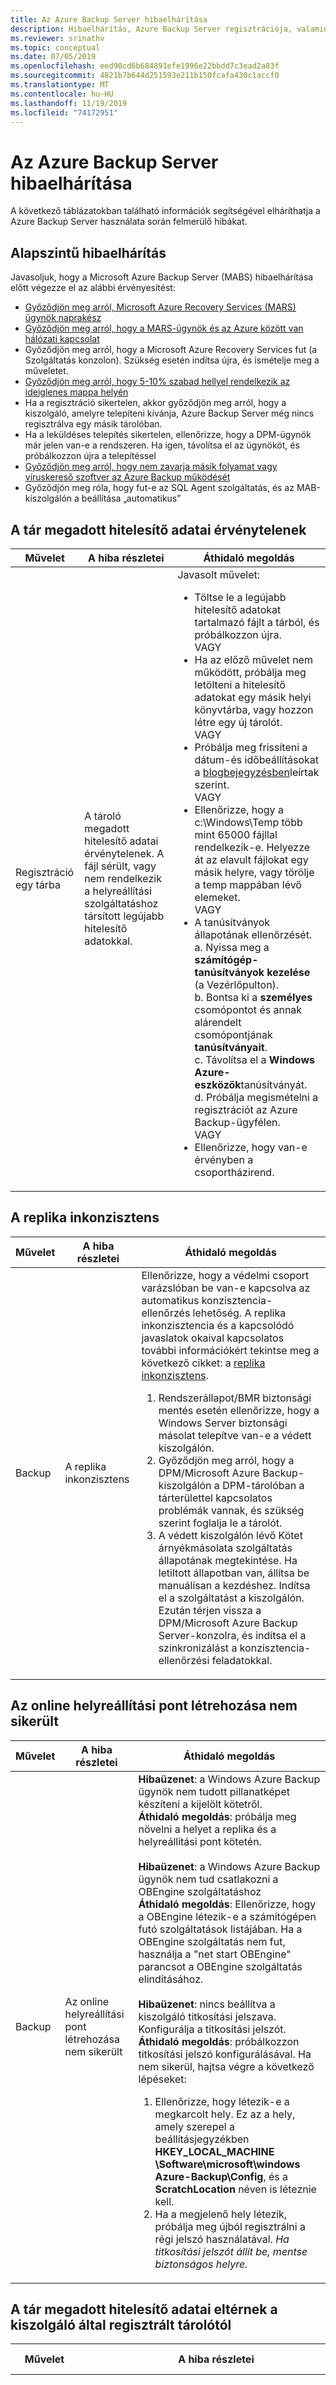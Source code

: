 ```yaml
---
title: Az Azure Backup Server hibaelhárítása
description: Hibaelhárítás, Azure Backup Server regisztrációja, valamint az alkalmazások számítási feladatainak biztonsági mentése és helyreállítása.
ms.reviewer: srinathv
ms.topic: conceptual
ms.date: 07/05/2019
ms.openlocfilehash: eed90cd6b684891efe1996e22bbdd7c3ead2a83f
ms.sourcegitcommit: 4821b7b644d251593e211b150fcafa430c1accf0
ms.translationtype: MT
ms.contentlocale: hu-HU
ms.lasthandoff: 11/19/2019
ms.locfileid: "74172951"
---
```

# <a name="troubleshoot-azure-backup-server"></a>Az Azure Backup Server hibaelhárítása

A következő táblázatokban található információk segítségével elháríthatja a Azure Backup Server használata során felmerülő hibákat.

## <a name="basic-troubleshooting"></a>Alapszintű hibaelhárítás

Javasoljuk, hogy a Microsoft Azure Backup Server (MABS) hibaelhárítása előtt végezze el az alábbi érvényesítést:

- [Győződjön meg arról, Microsoft Azure Recovery Services (MARS) ügynök naprakész](https://go.microsoft.com/fwlink/?linkid=229525&clcid=0x409)
- [Győződjön meg arról, hogy a MARS-ügynök és az Azure között van hálózati kapcsolat](https://aka.ms/AB-A4dp50)
- Győződjön meg arról, hogy a Microsoft Azure Recovery Services fut (a Szolgáltatás konzolon). Szükség esetén indítsa újra, és ismételje meg a műveletet.
- [Győződjön meg arról, hogy 5-10% szabad hellyel rendelkezik az ideiglenes mappa helyén](https://aka.ms/AB-AA4dwtt)
- Ha a regisztráció sikertelen, akkor győződjön meg arról, hogy a kiszolgáló, amelyre telepíteni kívánja, Azure Backup Server még nincs regisztrálva egy másik tárolóban.
- Ha a leküldéses telepítés sikertelen, ellenőrizze, hogy a DPM-ügynök már jelen van-e a rendszeren. Ha igen, távolítsa el az ügynököt, és próbálkozzon újra a telepítéssel
- [Győződjön meg arról, hogy nem zavarja másik folyamat vagy víruskereső szoftver az Azure Backup működését](https://aka.ms/AA4nyr4)<br>
- Győződjön meg róla, hogy fut-e az SQL Agent szolgáltatás, és az MAB-kiszolgálón a beállítása „automatikus”<br>

## <a name="invalid-vault-credentials-provided"></a>A tár megadott hitelesítő adatai érvénytelenek

| Művelet | A hiba részletei | Áthidaló megoldás |
| --- | --- | --- |
| Regisztráció egy tárba | A tároló megadott hitelesítő adatai érvénytelenek. A fájl sérült, vagy nem rendelkezik a helyreállítási szolgáltatáshoz társított legújabb hitelesítő adatokkal. | Javasolt művelet: <br> <ul><li> Töltse le a legújabb hitelesítő adatokat tartalmazó fájlt a tárból, és próbálkozzon újra. <br>VAGY</li> <li> Ha az előző művelet nem működött, próbálja meg letölteni a hitelesítő adatokat egy másik helyi könyvtárba, vagy hozzon létre egy új tárolót. <br>VAGY</li> <li> Próbálja meg frissíteni a dátum-és időbeállításokat a [blogbejegyzésben](https://azure.microsoft.com/blog/troubleshooting-common-configuration-issues-with-azure-backup/)leírtak szerint. <br>VAGY</li> <li> Ellenőrizze, hogy a c:\Windows\Temp több mint 65000 fájllal rendelkezik-e. Helyezze át az elavult fájlokat egy másik helyre, vagy törölje a temp mappában lévő elemeket. <br>VAGY</li> <li> A tanúsítványok állapotának ellenőrzését. <br> a. Nyissa meg a **számítógép-tanúsítványok kezelése** (a Vezérlőpulton). <br> b. Bontsa ki a **személyes** csomópontot és annak alárendelt csomópontjának **tanúsítványait**.<br> c.  Távolítsa el a **Windows Azure-eszközök**tanúsítványát. <br> d. Próbálja megismételni a regisztrációt az Azure Backup-ügyfélen. <br> VAGY </li> <li> Ellenőrizze, hogy van-e érvényben a csoportházirend. </li></ul> |

## <a name="replica-is-inconsistent"></a>A replika inkonzisztens

| Művelet | A hiba részletei | Áthidaló megoldás |
| --- | --- | --- |
| Backup | A replika inkonzisztens | Ellenőrizze, hogy a védelmi csoport varázslóban be van-e kapcsolva az automatikus konzisztencia-ellenőrzés lehetőség. A replika inkonzisztencia és a kapcsolódó javaslatok okaival kapcsolatos további információkért tekintse meg a következő cikket: a [replika inkonzisztens](https://technet.microsoft.com/library/cc161593.aspx).<br> <ol><li> Rendszerállapot/BMR biztonsági mentés esetén ellenőrizze, hogy a Windows Server biztonsági másolat telepítve van-e a védett kiszolgálón.</li><li> Győződjön meg arról, hogy a DPM/Microsoft Azure Backup-kiszolgálón a DPM-tárolóban a tárterülettel kapcsolatos problémák vannak, és szükség szerint foglalja le a tárolót.</li><li> A védett kiszolgálón lévő Kötet árnyékmásolata szolgáltatás állapotának megtekintése. Ha letiltott állapotban van, állítsa be manuálisan a kezdéshez. Indítsa el a szolgáltatást a kiszolgálón. Ezután térjen vissza a DPM/Microsoft Azure Backup Server-konzolra, és indítsa el a szinkronizálást a konzisztencia-ellenőrzési feladatokkal.</li></ol>|

## <a name="online-recovery-point-creation-failed"></a>Az online helyreállítási pont létrehozása nem sikerült

| Művelet | A hiba részletei | Áthidaló megoldás |
| --- | --- | --- |
| Backup | Az online helyreállítási pont létrehozása nem sikerült | **Hibaüzenet**: a Windows Azure Backup ügynök nem tudott pillanatképet készíteni a kijelölt kötetről. <br> **Áthidaló megoldás**: próbálja meg növelni a helyet a replika és a helyreállítási pont kötetén.<br> <br> **Hibaüzenet**: a Windows Azure Backup ügynök nem tud csatlakozni a OBEngine szolgáltatáshoz <br> **Áthidaló megoldás**: Ellenőrizze, hogy a OBEngine létezik-e a számítógépen futó szolgáltatások listájában. Ha a OBEngine szolgáltatás nem fut, használja a "net start OBEngine" parancsot a OBEngine szolgáltatás elindításához. <br> <br> **Hibaüzenet**: nincs beállítva a kiszolgáló titkosítási jelszava. Konfigurálja a titkosítási jelszót. <br> **Áthidaló megoldás**: próbálkozzon titkosítási jelszó konfigurálásával. Ha nem sikerül, hajtsa végre a következő lépéseket: <br> <ol><li>Ellenőrizze, hogy létezik-e a megkarcolt hely. Ez az a hely, amely szerepel a beállításjegyzékben **HKEY_LOCAL_MACHINE \Software\microsoft\windows Azure-Backup\Config**, és a **ScratchLocation** néven is léteznie kell.</li><li> Ha a megjelenő hely létezik, próbálja meg újból regisztrálni a régi jelszó használatával. *Ha titkosítási jelszót állít be, mentse biztonságos helyre.*</li><ol>|

## <a name="the-vault-credentials-provided-are-different-from-the-vault-the-server-is-registered"></a>A tár megadott hitelesítő adatai eltérnek a kiszolgáló által regisztrált tárolótól

| Művelet | A hiba részletei | Áthidaló megoldás |
| --- | --- | --- |
| Visszaállítás | **Hibakód**: CBPServerRegisteredVaultDontMatchWithCurrent/tároló hitelesítő adatai hiba: 100110 <br/> <br/>**Hibaüzenet**: a tár megadott hitelesítő adatai eltérnek a kiszolgáló által regisztrált tárolótól. | **OK**: Ez a probléma akkor fordul elő, ha a fájlokat az eredeti kiszolgálóról a külső DPM-helyreállítási lehetőség használatával szeretné visszaállítani, és ha a helyreállított kiszolgáló, illetve az az eredeti kiszolgáló, ahonnan az adatok biztonsági mentése történik, nem ugyanahhoz a helyreállítási tárhoz van társítva.<br/> <br/>**Áthidaló megoldás** A probléma megoldásához ellenőrizze, hogy az eredeti és az alternatív kiszolgáló is regisztrálva van-e ugyanahhoz a tárolóhoz.|

## <a name="online-recovery-point-creation-jobs-for-vmware-vm-fail"></a>A VMware virtuális gép online helyreállítási pontjának létrehozási feladatai sikertelenek

| Művelet | A hiba részletei | Áthidaló megoldás |
| --- | --- | --- |
| Backup | A VMware virtuális gép online helyreállítási pontjának létrehozási feladatai sikertelenek. A DPM a VMware hibába ütközött, miközben megpróbálta beolvasni a változáskövetési-információkat. ErrorCode-FileFaultFault (azonosító: 33621) |  <ol><li> Állítsa alaphelyzetbe a VMware-CTK az érintett virtuális gépeken.</li> <li>Győződjön meg arról, hogy a független lemez nem áll helyre a VMware-en.</li> <li>Állítsa le a védelmet az érintett virtuális gépek számára, és a **refresh (frissítés** ) gombbal tegye meg újra a védelmet. </li><li>Egy CC futtatása az érintett virtuális gépekhez.</li></ol>|

## <a name="the-agent-operation-failed-because-of-a-communication-error-with-the-dpm-agent-coordinator-service-on-the-server"></a>Az ügynök művelete sikertelen volt, mert kommunikációs hiba történt a DPM-ügynök koordinátori szolgáltatásával a kiszolgálón

| Művelet | A hiba részletei | Áthidaló megoldás |
| --- | --- | --- |
| Ügynök (ek) leküldése a védett kiszolgálókra | Az ügynök művelete sikertelen volt, mert kommunikációs hiba történt a (z) \<ServerName > DPM-ügynökkoordinátor szolgáltatásával. | **Ha a termékben bemutatott javasolt művelet nem működik, hajtsa végre a következő lépéseket**: <ul><li> Ha nem megbízható tartományból csatlakoztat egy számítógépet, kövesse [az alábbi lépéseket](https://technet.microsoft.com/library/hh757801(v=sc.12).aspx). <br> VAGY </li><li> Ha megbízható tartományból csatlakoztat egy számítógépet, a [jelen blogban](https://blogs.technet.microsoft.com/dpm/2012/02/06/data-protection-manager-agent-network-troubleshooting/)ismertetett lépések végrehajtásával hibaelhárítást végezhet. <br>VAGY</li><li> Próbálja meg letiltani a víruskeresőt hibaelhárítási lépésként. Ha feloldja a problémát, módosítsa a vírusvédelmi beállításokat a [jelen cikkben](https://technet.microsoft.com/library/hh757911.aspx)javasolt módon.</li></ul> |

## <a name="setup-could-not-update-registry-metadata"></a>A telepítő nem tudja frissíteni a beállításjegyzék metaadatait

| Művelet | A hiba részletei | Áthidaló megoldás |
|-----------|---------------|------------|
|Telepítés | A telepítő nem tudja frissíteni a beállításjegyzék metaadatait. Ez a frissítési hiba a tárterület-használat túlterheléséhez vezethet. Ennek elkerüléséhez frissítse a ReFS-vágási beállításjegyzékbeli bejegyzést. | Módosítsa a **SYSTEM\CurrentControlSet\Control\FileSystem\RefsEnableInlineTrim**beállításkulcsot. Állítsa a DWORD értéket 1-re. |
|Telepítés | A telepítő nem tudja frissíteni a beállításjegyzék metaadatait. Ez a frissítési hiba a tárterület-használat túlterheléséhez vezethet. Ennek elkerüléséhez frissítse a kötet SnapOptimization beállításjegyzékbeli bejegyzését. | Hozza létre a SOFTWARE\Microsoft-adatvédelmi **Manager\Configuration\VolSnapOptimization\WriteIds** beállításkulcsot egy üres karakterlánc-értékkel. |

## <a name="registration-and-agent-related-issues"></a>Regisztráció és ügynökkel kapcsolatos problémák

| Művelet | A hiba részletei | Áthidaló megoldás |
| --- | --- | --- |
| Ügynök (ek) leküldése a védett kiszolgálókra | A kiszolgálóhoz megadott hitelesítő adatok érvénytelenek. | **Ha a termékben bemutatott javasolt művelet nem működik, hajtsa végre a következő lépéseket**: <br> Próbálja meg manuálisan telepíteni a védelmi ügynököt az üzemi kiszolgálón az ebben a [cikkben](https://technet.microsoft.com/library/hh758186(v=sc.12).aspx#BKMK_Manual)megadott módon.|
| Azure Backup ügynök nem tudott csatlakozni a Azure Backup szolgáltatáshoz (azonosító: 100050) | A Azure Backup ügynök nem tudott kapcsolódni a Azure Backup szolgáltatáshoz. | **Ha a termékben bemutatott javasolt művelet nem működik, hajtsa végre a következő lépéseket**: <br>1. Futtassa a következő parancsot egy emelt szintű parancssorból: **PsExec-i-s "C:\Program Files\Internet Explorer\iexplore.exe**. Ekkor megnyílik az Internet Explorer ablaka. <br/> 2. Lépjen az **eszközök** > Internetbeállítások > **kapcsolatok** > **LAN-beállítások** **lehetőségre** . <br/> 3. módosítsa a beállításokat a proxykiszolgáló használatára. Ezután adja meg a proxykiszolgáló részleteit.<br/> 4. Ha a számítógépén korlátozott az Internet-hozzáférés, győződjön meg arról, hogy a számítógép vagy a proxy tűzfal beállításai lehetővé teszik ezeket az [URL-címeket](backup-configure-vault.md#verify-internet-access) és [IP-címeket](backup-configure-vault.md#verify-internet-access).|
| Azure Backup ügynök telepítése nem sikerült | A Microsoft Azure Recovery Services telepítése sikertelen volt. A rendszer által a Microsoft Azure Recovery Services telepítés során végrehajtott összes módosítás vissza lett állítva. (AZONOSÍTÓ: 4024) | Manuálisan telepítse az Azure-ügynököt.

## <a name="configuring-protection-group"></a>Védelmi csoport konfigurálása

| Művelet | A hiba részletei | Áthidaló megoldás |
| --- | --- | --- |
| Védelmi csoportok konfigurálása | A DPM nem tudja felsorolni az alkalmazás összetevőjét a védett számítógépen (a védett számítógép neve). | Válassza a **frissítés** lehetőséget a védelmi csoport felhasználói felületének konfigurálása képernyőn a megfelelő DataSource/Component szinten. |
| Védelmi csoportok konfigurálása | Nem sikerült konfigurálni a védelmet | Ha a védett kiszolgáló egy SQL-kiszolgáló, ellenőrizze, hogy az [ebben a cikkben](https://technet.microsoft.com/library/hh757977(v=sc.12).aspx)leírtak szerint meg lett-e biztosítva a rendszerfiók (NTAuthority\System) rendszergazdai szerepkör engedélyei a védett számítógépen.
| Védelmi csoportok konfigurálása | Nincs elegendő szabad terület a tárolóban ehhez a védelmi csoporthoz. | A tárolóhelyhez hozzáadott lemezek [nem tartalmazhatnak partíciót](https://technet.microsoft.com/library/hh758075(v=sc.12).aspx). Törölje a lemezeken lévő összes meglévő kötetet. Ezután adja hozzá őket a Storage-készlethez.|
| Szabályzat módosítása |Nem lehet módosítani a biztonsági mentési szabályzatot. Hiba: az aktuális művelet végrehajtása egy belső szolgáltatáshiba ([0x29834]) miatt meghiúsult. Némi idő elteltével próbálja megismételni a műveletet. Ha a probléma továbbra is fennáll, forduljon a Microsoft támogatási szolgálatához. | **Okozhat**<br/>Ez a hiba három feltétel teljesülése esetén fordul elő: Ha a biztonsági beállítások engedélyezve vannak, akkor a rendszer a korábban megadott minimális értékek alatti megőrzési időtartamot próbálja csökkenteni, és ha nem támogatott verziót szeretne használni. (A nem támogatott verziók a Microsoft Azure Backup Server 2.0.9052 és a Azure Backup Server Update 1 verziónál régebbiek.) <br/>**Javasolt művelet:**<br/> A házirendekkel kapcsolatos frissítések folytatásához állítsa a megadott megőrzési időszakot a minimális megőrzési időtartam fölé. (A minimális megőrzési idő napi hét nap, heti három hét, havi vagy egy év éves időszakra szól.) <br><br>Egy másik előnyben részesített módszer a biztonsági mentési ügynök és a Azure Backup Server frissítése az összes biztonsági frissítés kihasználása érdekében. |

## <a name="backup"></a>Backup

| Művelet | A hiba részletei | Áthidaló megoldás |
| --- | --- | --- |
| Backup | Váratlan hiba történt a feladatok futása közben. Az eszköz nem áll készen. | **Ha a termékben bemutatott javasolt művelet nem működik, hajtsa végre a következő lépéseket:** <br> <ul><li>Állítsa az árnyékmásolat tárolóhelyét korlátlanra a védelmi csoport elemeinél, majd futtassa a konzisztencia-ellenőrzés parancsot.<br></li> VAGY <li>Próbálja meg törölni a meglévő védelmi csoportot, és hozzon létre több új csoportot. Minden új védelmi csoportnak külön elemmel kell rendelkeznie.</li></ul> |
| Backup | Ha csak a rendszerállapotról készít biztonsági másolatot, ellenőrizze, hogy van-e elegendő szabad hely a védett számítógépen a rendszerállapot biztonsági másolatának tárolásához. | <ol><li>Ellenőrizze, hogy a Windows Server biztonsági másolat telepítve van-e a védett gépen.</li><li>Ellenőrizze, hogy van-e elegendő hely a védett számítógépen a rendszerállapothoz. Ennek a legegyszerűbb módja a védett számítógép megnyitása, a Windows Server biztonsági másolat megnyitása, a kijelölések átadása, majd a BMR kiválasztása. A felhasználói felület ekkor megadja, hogy mekkora lemezterületre van szükség. Nyissa meg a **WSB** > **helyi biztonsági mentés** > **biztonsági mentési ütemtervet** > **válassza a biztonsági mentési konfiguráció** > **teljes kiszolgáló** (méret) lehetőséget. Az ellenőrzéshez használja ezt a méretet.</li></ol>
| Backup | A BMR biztonsági mentése sikertelen | Ha a BMR mérete nagyméretű, helyezzen át néhány alkalmazást az operációsrendszer-meghajtóra, és próbálkozzon újra. |
| Backup | A VMware virtuális gépek új Microsoft Azure Backup-kiszolgálón történő ismételt védetté tétele nem érhető el a hozzáadáshoz. | A VMware-tulajdonságokat a Microsoft Azure Backup kiszolgáló egy régi, kivont példánya irányítja. A probléma megoldása:<br><ol><li>A VCenter (SC-VMM egyenértékű) lapon lépjen az **Összefoglalás** lapra, majd az **Egyéni attribútumok**elemre.</li>  <li>Törölje a régi Microsoft Azure Backup-kiszolgáló nevét a **DPMServer** értékből.</li>  <li>Térjen vissza az új Microsoft Azure Backup-kiszolgálóra, és módosítsa a PG-t.  A **frissítés** gomb kiválasztását követően a virtuális gép a védelemhez való hozzáadáshoz elérhető jelölőnégyzettel jelenik meg.</li></ol> |
| Backup | Hiba történt a fájlok/megosztott mappák elérésekor | Próbálja meg módosítani a vírusvédelmi beállításokat a TechNet-cikkben javasolt módon a [DPM-kiszolgálón futó víruskereső szoftver futtatásával](https://technet.microsoft.com/library/hh757911.aspx).|

## <a name="change-passphrase"></a>Hozzáférési kód módosítása

| Művelet | A hiba részletei | Áthidaló megoldás |
| --- | --- | --- |
| Hozzáférési kód módosítása |A megadott biztonsági PIN-kód helytelen. A művelet végrehajtásához adja meg a helyes biztonsági PIN-kódot. |**Okozhat**<br/> Ez a hiba akkor fordul elő, ha érvénytelen vagy lejárt biztonsági PIN-kódot ad meg a kritikus művelet végrehajtása közben (például a jelszó módosítása). <br/>**Javasolt művelet:**<br/> A művelet végrehajtásához érvényes biztonsági PIN-kódot kell megadnia. A PIN-kód beszerzéséhez jelentkezzen be a Azure Portalba, és nyissa meg a Recovery Services-tárolót. Ezután lépjen a **beállítások** > **Tulajdonságok** > **biztonsági PIN-kód létrehozásához**. Ezt a PIN-kódot használhatja a jelszó megváltoztatásához. |
| Hozzáférési kód módosítása |A művelet sikertelen volt. ID: 120002 |**Okozhat**<br/>Ez a hiba akkor fordul elő, ha a biztonsági beállítások engedélyezve vannak, vagy ha nem támogatott verziót használ, amikor megpróbál módosítani egy jelszót.<br/>**Javasolt művelet:**<br/> A jelszó módosításához először frissítenie kell a Backup ügynököt a 2.0.9052 minimális verziójára. Emellett frissítenie kell Azure Backup Server az 1. frissítés minimumára, majd érvényes biztonsági PIN-kódot kell megadnia. A PIN-kód beszerzéséhez jelentkezzen be a Azure Portalba, és nyissa meg a Recovery Services-tárolót. Ezután lépjen a **beállítások** > **Tulajdonságok** > **biztonsági PIN-kód létrehozásához**. Ezt a PIN-kódot használhatja a jelszó megváltoztatásához. |

## <a name="configure-email-notifications"></a>E-mail-értesítések konfigurálása

| Művelet | A hiba részletei | Áthidaló megoldás |
| --- | --- | --- |
| E-mail-értesítések beállítása Office 365-fiók használatával |Hiba azonosítója: 2013| **Okozhat**<br> Office 365-fiók használatának megkísérlése <br>**Javasolt művelet:**<ol><li> Az első dolog, hogy a "névtelen továbbító engedélyezése egy fogadási összekötőn" a DPM-kiszolgálóhoz az Exchange-kiszolgálón legyen beállítva. További információ a konfigurálásáról: [Névtelen továbbító engedélyezése fogadási összekötőn](https://technet.microsoft.com/library/bb232021.aspx) a TechNeten.</li> <li> Ha nem használ belső SMTP-továbbítót, és az Office 365-kiszolgáló használatával kell beállítania, beállíthatja, hogy az IIS továbbító legyen. Konfigurálja úgy a DPM-kiszolgálót, hogy [az IIS használatával továbbítsa az SMTP-t a O365](https://technet.microsoft.com/library/aa995718(v=exchg.65).aspx).<br><br> **Fontos:** Ügyeljen arra, hogy a felhasználó\@domain.com formátumot használja, és *ne* megadásakor<br><br><li>A DPM pont a helyi kiszolgáló nevét használja SMTP-kiszolgálóként, 587-as porton. Ezután mutasson arra a felhasználói e-mailre, amelyről az e-mailek származnak.<li> A DPM SMTP-beállítás lapjának felhasználónevének és jelszavának a DPM tartományában lévő tartományi fiókhoz kell tartoznia. </li><br> **Megjegyzés**: Ha megváltoztatja az SMTP-kiszolgáló címe beállítást, végezze el a módosítást az új beállításokra, majd kattintson a beállítások mezőre, majd nyissa meg újra, hogy az tükrözze az új értéket.  Előfordulhat, hogy a módosítás és a tesztelés nem mindig okozza az új beállítások érvénybe léptetését, így a tesztelés így a legjobb megoldás.<br><br>A folyamat során bármikor törölheti ezeket a beállításokat a DPM-konzol bezárásával és a következő beállításkulcsok szerkesztésével: **HKLM\SOFTWARE\Microsoft\Microsoft adatvédelem Manager\Notification\ <br/> delete SMTPPassword és SMTPUserName Keys**. Ha újra elindítják, a felhasználói felülethez is hozzáadhatók.

## <a name="common-issues"></a>Gyakori problémák

Ez a szakasz a Azure Backup Server használata során előforduló gyakori hibákat ismerteti.

### <a name="cbpsourcesnapshotfailedreplicamissingorinvalid"></a>CBPSourceSnapshotFailedReplicaMissingOrInvalid

Hibaüzenet | Javasolt művelet |
-- | --
A biztonsági mentés sikertelen, mert a lemez biztonsági másolati replikája érvénytelen vagy hiányzik. | A probléma megoldásához ellenőrizze az alábbi lépéseket, majd próbálja megismételni a műveletet: <br/> 1. lemezes helyreállítási pont létrehozása<br/> 2. konzisztencia-ellenőrzés futtatása az adatforráson <br/> 3. állítsa le az adatforrás védelmét, majd konfigurálja újra az adatforrás védelmét.

### <a name="cbpsourcesnapshotfailedreplicametadatainvalid"></a>CBPSourceSnapshotFailedReplicaMetadataInvalid

Hibaüzenet | Javasolt művelet |
-- | --
A forrás kötetének pillanatképe sikertelen volt, mert a replikán található metaadatok érvénytelenek. | Hozzon létre egy lemez-helyreállítási pontot az adatforrásból, és próbálkozzon újra az online biztonsági mentéssel

### <a name="cbpsourcesnapshotfailedreplicainconsistent"></a>CBPSourceSnapshotFailedReplicaInconsistent

Hibaüzenet | Javasolt művelet |
-- | --
A forrásoldali kötet pillanatképe nem sikerült, mert inkonzisztens adatforrás-replika. | Konzisztencia-ellenőrzés futtatása az adatforráson, majd próbálkozzon újra

### <a name="cbpsourcesnapshotfailedreplicacloningissue"></a>CBPSourceSnapshotFailedReplicaCloningIssue

Hibaüzenet | Javasolt művelet |
-- | --
A biztonsági mentés nem sikerült, mert a lemez biztonsági másolati replikáját nem lehetett klónozni.| Győződjön meg arról, hogy az összes korábbi lemezes biztonsági másolat másodpéldány-fájlja (. vhdx) le van választva, és nincs folyamatban lemezről lemezre történő biztonsági mentés az online biztonsági mentések során.
